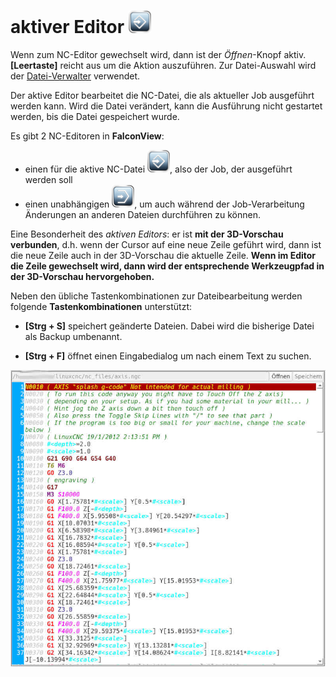 # aktiver Editor ![Edit](images/SK_Edit.png)

Wenn zum NC-Editor gewechselt wird, dann ist der *Öffnen*-Knopf aktiv. **[Leertaste]**
reicht aus um die Aktion auszuführen. Zur Datei-Auswahl wird der
[Datei-Verwalter](filemanager) verwendet.

Der aktive Editor bearbeitet die NC-Datei, die als aktueller Job ausgeführt werden kann. Wird die Datei verändert, kann die Ausführung nicht gestartet werden, bis die Datei gespeichert wurde.

Es gibt 2 NC-Editoren in **FalconView**:
- einen für die aktive NC-Datei ![Edit](images/SK_Edit.png), also der Job, der ausgeführt werden soll
- einen unabhängigen ![TestEdit](images/SK_TestEdit.png), um auch während der Job-Verarbeitung Änderungen an anderen Dateien durchführen zu können.

Eine Besonderheit des *aktiven Editors*: er ist **mit der 3D-Vorschau verbunden**, d.h. wenn der Cursor auf eine neue Zeile geführt wird, dann ist die neue Zeile auch in der 3D-Vorschau die aktuelle Zeile.
**Wenn im Editor die Zeile gewechselt wird, dann wird der entsprechende Werkzeugpfad in der 3D-Vorschau hervorgehoben.**

Neben den übliche Tastenkombinationen zur Dateibearbeitung werden folgende **Tastenkombinationen** unterstützt:

- **[Strg + S]** speichert geänderte Dateien. Dabei wird die bisherige Datei als Backup umbenannt.

- **[Strg + F]** öffnet einen Eingabedialog um nach einem Text zu suchen.

![NC-Editor](images/NCEditor.jpg)
